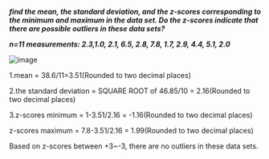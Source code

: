 ***find the mean, the standard deviation, and the z-scores corresponding to the minimum and maximum in the data set. Do the z-scores indicate that there are possible outliers in these data sets?***

***n=11 measurements: 2.3,1.0, 2.1, 6.5, 2.8, 7.8, 1.7, 2.9, 4.4, 5.1, 2.0***

![image](https://github.com/user-attachments/assets/629814c1-869c-428b-a7ac-5f8831b3edc7)


1.mean = 38.6/11=3.51(Rounded to two decimal places)

2.the standard deviation = SQUARE ROOT of 46.85/10 = 2.16(Rounded to two decimal places)

3.z-scores minimum = 1-3.51/2.16 = -1.16(Rounded to two decimal places)

z-scores maximum = 7.8-3.51/2.16 = 1.99(Rounded to two decimal places)

Based on z-scores between +3~-3, there are no outliers in these data sets. 
